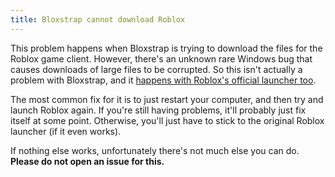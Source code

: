 ```yaml
---
title: Bloxstrap cannot download Roblox
---
```


This problem happens when Bloxstrap is trying to download the files for the Roblox game client. However, there's an unknown rare Windows bug that causes downloads of large files to be corrupted. So this isn't actually a problem with Bloxstrap, and it [happens with Roblox's official launcher too](https://devforum.roblox.com/search?q=roblox%20closing%20when%20installing).

The most common fix for it is to just restart your computer, and then try and launch Roblox again. If you're still having problems, it'll probably just fix itself at some point. Otherwise, you'll just have to stick to the original Roblox launcher (if it even works).

If nothing else works, unfortunately there's not much else you can do. **Please do not open an issue for this.**
